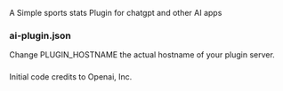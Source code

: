 A Simple sports stats Plugin for chatgpt and other AI apps

### ai-plugin.json

Change PLUGIN_HOSTNAME the actual hostname of your plugin server.

### 


Initial code credits to Openai, Inc.


